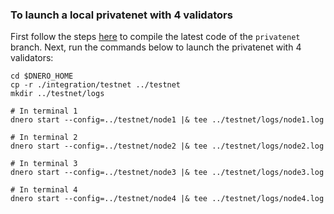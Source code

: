 ### To launch a local privatenet with 4 validators ###

First follow the steps [here](https://docs.dnerochain.org/docs/setup) to compile the latest code of the `privatenet` branch. Next, run the commands below to launch the privatenet with 4 validators:

```
cd $DNERO_HOME
cp -r ./integration/testnet ../testnet
mkdir ../testnet/logs

# In terminal 1
dnero start --config=../testnet/node1 |& tee ../testnet/logs/node1.log

# In terminal 2
dnero start --config=../testnet/node2 |& tee ../testnet/logs/node2.log

# In terminal 3
dnero start --config=../testnet/node3 |& tee ../testnet/logs/node3.log

# In terminal 4
dnero start --config=../testnet/node4 |& tee ../testnet/logs/node4.log
```
